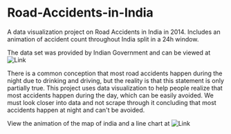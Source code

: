 # Road-Accidents-in-India
A data visualization project on Road Accidents in India in 2014. Includes an animation of accident count throughout India split in a 24h window.

The data set was provided by Indian Government and can be viewed at ![Link](https://data.gov.in/catalog/stateut-wise-traffic-accidents-time-occurrence)

There is a common conception that most road accidents happen during the night due to drinking and driving, but the reality is that this statement is only partially true. This project uses data visualization to help people realize that most accidents happen during the day, which can be easily avoided. We must look closer into data and not scrape through it concluding that most accidents happen at night and can't be avoided. 

View the animation of the map of india and a line chart at ![Link](https://kishorevasan.github.io/Road-Accidents-in-India/)

